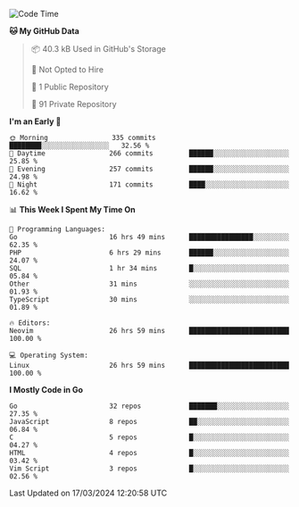 
<!--START_SECTION:waka-->
![Code Time](http://img.shields.io/badge/Code%20Time-4%2C705%20hrs%2022%20mins-blue)

**🐱 My GitHub Data** 

> 📦 40.3 kB Used in GitHub's Storage 
 > 
> 🚫 Not Opted to Hire
 > 
> 📜 1 Public Repository 
 > 
> 🔑 91 Private Repository 
 > 
**I'm an Early 🐤** 

```text
🌞 Morning                335 commits         ████████░░░░░░░░░░░░░░░░░   32.56 % 
🌆 Daytime                266 commits         ██████░░░░░░░░░░░░░░░░░░░   25.85 % 
🌃 Evening                257 commits         ██████░░░░░░░░░░░░░░░░░░░   24.98 % 
🌙 Night                  171 commits         ████░░░░░░░░░░░░░░░░░░░░░   16.62 % 
```


📊 **This Week I Spent My Time On** 

```text
💬 Programming Languages: 
Go                       16 hrs 49 mins      ████████████████░░░░░░░░░   62.35 % 
PHP                      6 hrs 29 mins       ██████░░░░░░░░░░░░░░░░░░░   24.07 % 
SQL                      1 hr 34 mins        █░░░░░░░░░░░░░░░░░░░░░░░░   05.84 % 
Other                    31 mins             ░░░░░░░░░░░░░░░░░░░░░░░░░   01.93 % 
TypeScript               30 mins             ░░░░░░░░░░░░░░░░░░░░░░░░░   01.89 % 

🔥 Editors: 
Neovim                   26 hrs 59 mins      █████████████████████████   100.00 % 

💻 Operating System: 
Linux                    26 hrs 59 mins      █████████████████████████   100.00 % 
```

**I Mostly Code in Go** 

```text
Go                       32 repos            ███████░░░░░░░░░░░░░░░░░░   27.35 % 
JavaScript               8 repos             ██░░░░░░░░░░░░░░░░░░░░░░░   06.84 % 
C                        5 repos             █░░░░░░░░░░░░░░░░░░░░░░░░   04.27 % 
HTML                     4 repos             █░░░░░░░░░░░░░░░░░░░░░░░░   03.42 % 
Vim Script               3 repos             █░░░░░░░░░░░░░░░░░░░░░░░░   02.56 % 
```




 Last Updated on 17/03/2024 12:20:58 UTC
<!--END_SECTION:waka-->
